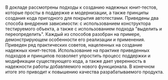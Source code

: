 В докладе рассмотрены подходы к созданию надежных юнит-тестов, которые просты в поддержке и модернизации, 
а также принципы создания кода пригодного для покрытия автотестами. 
Приведены два способа внедрения зависимости: с использованием конструктора тестируемого объекта, 
а также с использованием подхода "выделить и переопределить". 
Каждый из способов разобран на примере, демонстрирующем особенности его реализации и применения. 
Приведен ряд практических советов, нацеленных на создание надежных юнит-тестов.
Использование на практике приведенных подходов и принципов позволяет упростить процесс поддержки и модификации существующего кода, 
а также дает уверенность в надежности работы добавляемого нового функционала. 
В конечном итоге это приводит к повышению качества разрабатываемого продукта.